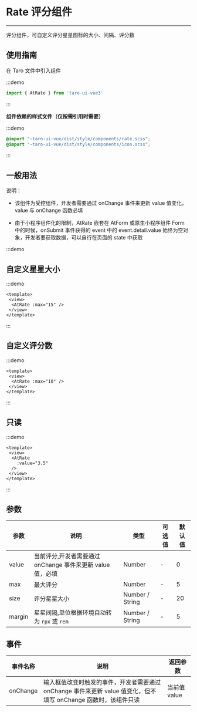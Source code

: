 # Rate 评分组件

---
评分组件，可自定义评分星星图标的大小、间隔、评分数

## 使用指南

在 Taro 文件中引入组件

:::demo

```js
import { AtRate } from 'taro-ui-vue3'
```

:::

**组件依赖的样式文件（仅按需引用时需要）**

:::demo

```scss
@import "~taro-ui-vue/dist/style/components/rate.scss";
@import "~taro-ui-vue/dist/style/components/icon.scss";
```

:::

## 一般用法

说明：

* 该组件为受控组件，开发者需要通过 onChange 事件来更新 value 值变化，value 与 onChange 函数必填

* 由于小程序组件化的限制，AtRate 嵌套在 AtForm 或原生小程序组件 Form 中的时候，onSubmit 事件获得的 event 中的 event.detail.value 始终为空对象，开发者要获取数据，可以自行在页面的 state 中获取
  
:::demo

## 自定义星星大小

:::demo

```vue
<template>
 <view>
  <AtRate :max="15" />
 </view>
</template>
```

:::

## 自定义评分数

:::demo

```vue
<template>
 <view>
  <AtRate :max="10" />
 </view>
</template>
```

:::

## 只读

:::demo

```vue
<template>
 <view>
  <AtRate
    :value="3.5"
  />
 </view>
</template>
```

:::

## 参数

| 参数       | 说明                                   | 类型    | 可选值                                                              | 默认值   |
| ---------- | -------------------------------------- | ------- | ------------------------------------------------------------------- | -------- |
| value | 当前评分,开发者需要通过 onChange 事件来更新 value 值，必填   | Number  | - | 0 |
| max     | 最大评分  | Number | - | 5 |
| size | 评分星星大小 | Number / String | - | 20 |
| margin | 星星间隔,单位根据环境自动转为 `rpx` 或 `rem`  | Number / String | - | 5 |

## 事件

| 事件名称 | 说明          | 返回参数  |
|---------- |-------------- |---------- |
| onChange | 输入框值改变时触发的事件，开发者需要通过 onChange 事件来更新 value 值变化，但不填写 onChange 函数时，该组件只读 | 当前值 value  |
